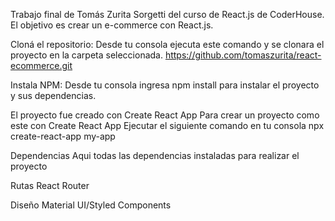 Trabajo final de Tomás Zurita Sorgetti del curso de React.js de CoderHouse. El objetivo es crear un e-commerce con React.js.

Cloná el repositorio: Desde tu consola ejecuta este comando y se clonara el proyecto en la carpeta seleccionada.
https://github.com/tomaszurita/react-ecommerce.git

Instala NPM: Desde tu consola ingresa npm install para instalar el proyecto y sus dependencias.

El proyecto fue creado con Create React App
Para crear un proyecto como este con Create React App Ejecutar el siguiente comando en tu consola
npx create-react-app my-app

Dependencias
Aqui todas las dependencias instaladas para realizar el proyecto


Rutas
React Router

Diseño
Material UI/Styled Components

